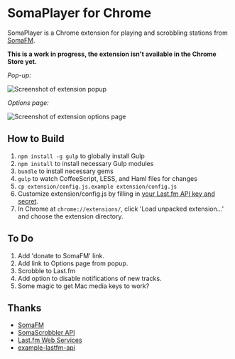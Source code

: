 # SomaPlayer for Chrome

SomaPlayer is a Chrome extension for playing and scrobbling stations from [SomaFM](http://somafm.com).

**This is a work in progress, the extension isn't available in the Chrome Store yet.**

*Pop-up:*

![Screenshot of extension popup](http://github.com/moneypenny/soma-chrome/raw/master/screenshot.png)

*Options page:*

![Screenshot of extension options page](http://github.com/moneypenny/soma-chrome/raw/master/screenshot2.png)

## How to Build

1. `npm install -g gulp` to globally install Gulp
1. `npm install` to install necessary Gulp modules
1. `bundle` to install necessary gems
1. `gulp` to watch CoffeeScript, LESS, and Haml files for changes
1. `cp extension/config.js.example extension/config.js`
1. Customize extension/config.js by filling in [your Last.fm API key and secret](http://www.last.fm/api/accounts).
1. In Chrome at `chrome://extensions/`, click 'Load unpacked extension...' and choose the extension directory.

## To Do

1. Add 'donate to SomaFM' link.
1. Add link to Options page from popup.
1. Scrobble to Last.fm
1. Add option to disable notifications of new tracks.
1. Some magic to get Mac media keys to work?

## Thanks

- [SomaFM](http://somafm.com/)
- [SomaScrobbler API](http://api.somascrobbler.com/)
- [Last.fm Web Services](http://www.last.fm/api)
- [example-lastfm-api](https://github.com/soundsuggest/example-lastfm-api)

